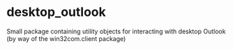 # desktop_outlook
Small package containing utility objects for interacting with desktop Outlook (by way of the win32com.client package)
